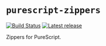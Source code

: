 # `purescript-zippers`

[![Build Status](https://travis-ci.org/parsonsmatt/purescript-zippers.svg?branch=master)](https://travis-ci.org/parsonsmatt/purescript-zippers)
[![Latest release](http://img.shields.io/bower/v/purescript-pair.svg)](https://github.com/purescript/purescript-pair/releases)

Zippers for PureScript.
